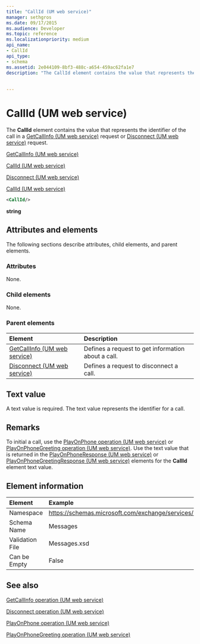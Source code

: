 ```yaml
---
title: "CallId (UM web service)"
manager: sethgros
ms.date: 09/17/2015
ms.audience: Developer
ms.topic: reference
ms.localizationpriority: medium
api_name:
- CallId
api_type:
- schema
ms.assetid: 2e044109-8bf3-488c-a654-459ac62fa1e7
description: "The CallId element contains the value that represents the identifier of the call in a GetCallInfo (UM web service) request or Disconnect (UM web service) request."
 
 
---
```


# CallId (UM web service)

The **CallId** element contains the value that represents the identifier of the call in a [GetCallInfo (UM web service)](getcallinfo-um-web-service.md) request or [Disconnect (UM web service)](disconnect-um-web-service.md) request. 
  
[GetCallInfo (UM web service)](getcallinfo-um-web-service.md)
  
[CallId (UM web service)](callid-um-web-service.md)
  
[Disconnect (UM web service)](disconnect-um-web-service.md)
  
[CallId (UM web service)](callid-um-web-service.md)
  
```xml
<CallId/>
```

 **string**
## Attributes and elements

The following sections describe attributes, child elements, and parent elements.
  
### Attributes

None.
  
### Child elements

None.
  
### Parent elements

|**Element**|**Description**|
|:-----|:-----|
|[GetCallInfo (UM web service)](getcallinfo-um-web-service.md) <br/> |Defines a request to get information about a call.  <br/> |
|[Disconnect (UM web service)](disconnect-um-web-service.md) <br/> |Defines a request to disconnect a call.  <br/> |
   
## Text value

A text value is required. The text value represents the identifier for a call.
  
## Remarks

To initial a call, use the [PlayOnPhone operation (UM web service)](playonphone-operation-um-web-service.md) or [PlayOnPhoneGreeting operation (UM web service)](playonphonegreeting-operation-um-web-service.md). Use the text value that is returned in the [PlayOnPhoneResponse (UM web service)](playonphoneresponse-um-web-service.md) or [PlayOnPhoneGreetingResponse (UM web service)](playonphonegreetingresponse-um-web-service.md) elements for the **CallId** element text value. 
  
## Element information

| Element | Example |
|:-----|:-----|
|Namespace  <br/> |https://schemas.microsoft.com/exchange/services/2006/messages  <br/> |
|Schema Name  <br/> |Messages  <br/> |
|Validation File  <br/> |Messages.xsd  <br/> |
|Can be Empty  <br/> |False  <br/> |
   
## See also



[GetCallInfo operation (UM web service)](getcallinfo-operation-um-web-service.md)
  
[Disconnect operation (UM web service)](disconnect-operation-um-web-service.md)
  
[PlayOnPhone operation (UM web service)](playonphone-operation-um-web-service.md)
  
[PlayOnPhoneGreeting operation (UM web service)](playonphonegreeting-operation-um-web-service.md)

